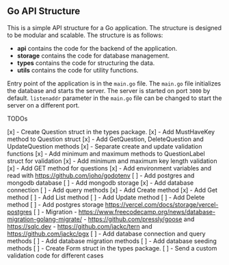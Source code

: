 ## Go API Structure
This is a simple API structure for a Go application. The structure is designed to be modular and scalable. The structure is as follows:
  - **api** contains the code for the backend of the application. 
  - **storage** contains the code for database management.
  - **types** contains the code for structuring the data.
  - **utils** contains the code for utility functions.

Entry point of the application is in the ```main.go``` file. The ```main.go``` file initializes the database and starts the server. The server is started on port ```3000``` by default. ```listenaddr``` parameter in the ```main.go``` file can be changed to start the server on a different port.


TODOs

[x] - Create Question struct in the types package.
[x] - Add MustHaveKey method to Question struct
[x] - Add GetQuestion, DeleteQuestion and UpdateQuestion methods
[x] - Separate create and update validation functions
[x] - Add minimum and maximum methods to QuestionLabel struct for validation
[x] - Add minimum and maximum key length validation
[x] - Add GET method for questions
[x] - Add environment variables and read with https://github.com/joho/godotenv
[ ] - Add postgres and mongodb database
  [ ] - Add mongodb storage
    [x] - Add database connection
    [ ] - Add query methods
      [x] - Add Create method
      [x] - Add Get method
      [ ] - Add List method
      [ ] - Add Update method
      [ ] - Add Delete method
  [ ] - Add postgres storage
    https://vercel.com/docs/storage/vercel-postgres
    [ ] - Migration
      - https://www.freecodecamp.org/news/database-migration-golang-migrate/
      - https://github.com/pressly/goose and https://sqlc.dev
      - https://github.com/jackc/tern and https://github.com/jackc/pgx
    [ ] - Add database connection and query methods
    [ ] - Add database migration methods
    [ ] - Add database seeding methods
[ ] - Create Form struct in the types package.
[ ] - Send a custom validation code for different cases